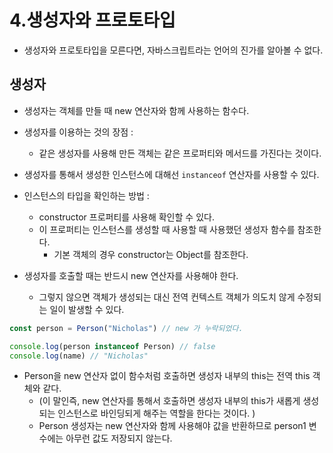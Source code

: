 # 4.생성자와 프로토타입 

- 생성자와 프로토타입을 모른다면, 자바스크립트라는 언어의 진가를 알아볼 수 없다. 


## 생성자 

- 생성자는 객체를 만들 때 new 연산자와 함께 사용하는 함수다. 
- 생성자를 이용하는 것의 장점 : 
	- 같은 생성자를 사용해 만든 객체는 같은 프로퍼티와 메서드를 가진다는 것이다. 
- 생성자를 통해서 생성한 인스턴스에 대해선 `instanceof` 연산자를 사용할 수 있다. 
- 인스턴스의 타입을 확인하는 방법 : 
	- constructor 프로퍼티를 사용해 확인할 수 있다. 
	- 이 프로퍼티는 인스턴스를 생성할 때 사용할 때 사용했던 생성자 함수를 참조한다. 
		- 기본 객체의 경우 constructor는 Object를 참조한다. 

- 생성자를 호출할 때는 반드시 new 연산자를 사용해야 한다. 
	- 그렇지 않으면 객체가 생성되는 대신 전역 컨텍스트 객체가 의도치 않게 수정되는 일이 발생할 수 있다. 

```javascript
const person = Person("Nicholas") // new 가 누락되었다. 

console.log(person instanceof Person) // false
console.log(name) // "Nicholas"
```

- Person을 new 연산자 없이 함수처럼 호출하면 생성자 내부의 this는 전역 this 객체와 같다. 
	- (이 말인즉, new 연산자를 통해서 호출하면 생성자 내부의 this가 새롭게 생성되는 인스턴스로 바인딩되게 해주는 역할을 한다는 것이다. )
	- Person 생성자는 new 연산자와 함께 사용해야 값을 반환하므로 person1 변수에는 아무런 값도 저장되지 않는다. 